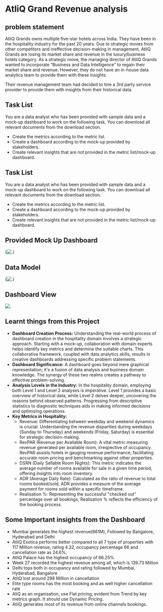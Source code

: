 
# AtliQ Grand Revenue analysis


## problem statement
AtliQ Grands owns multiple five-star hotels across India. They have been in the hospitality industry for the past 20 years. Due to strategic moves from other competitors and ineffective decision-making in management, AtliQ Grands are losing its market share and revenue in the luxury/business hotels category. As a strategic move, the managing director of AtliQ Grands wanted to incorporate “Business and Data Intelligence” to regain their market share and revenue. However, they do not have an in-house data analytics team to provide them with these insights.

Their revenue management team had decided to hire a 3rd party service provider to provide them with insights from their historical data.


## Task List
You are a data analyst who has been provided with sample data and a mock-up dashboard to work on the following task. You can download all relevant documents from the download section.

-	Create the metrics according to the metric list.
-	Create a dashboard according to the mock-up provided by stakeholders.
-	Create relevant insights that are not provided in the metric list/mock-up dashboard.

## Task List
You are a data analyst who has been provided with sample data and a mock-up dashboard to work on the following task. You can download all relevant documents from the download section.

-	Create the metrics according to the metric list.
-	Create a dashboard according to the mock-up provided by stakeholders.
-	Create relevant insights that are not provided in the metric list/mock-up dashboard.

## Provided Mock Up Dashboard

(![.](<mock up dashboard_atliq grands.png>))



## Data Model

(![.](<Screenshot (11).png>))

## Dashboard View

![.](<Screenshot (10).png>)

## Learnt things from this Project

- **Dashboard Creation Process:** Understanding the real-world process of dashboard creation in the hospitality domain involves a strategic approach. Starting with a mock-up, collaboration with domain experts helps identify key metrics and determine the suitable charts. This collaborative framework, coupled with data analytics skills, results in creative dashboards addressing specific problem statements.
-  **Dashboard Significance:** A dashboard goes beyond mere graphical representation; it's a fusion of data analysis and business domain knowledge. The synergy of these two realms creates a pathway to effective problem-solving.
- **Analysis Levels in the Industry:** In the hospitality domain, employing both Level 1 and Level 2 analyses is imperative. Level 1 provides a basic overview of historical data, while Level 2 delves deeper, uncovering the reasons behind observed patterns. Progressing from descriptive statistics to diagnostic techniques aids in making informed decisions and optimizing operations.
- **Key Metrics in Hospitality:** 
    - Revenue: Differentiating between weekday and weekend dynamics is crucial. Understanding the revenue disparities during weekdays (Sunday to Thursday) and weekends (Friday, Saturday) is essential for strategic decision-making.
    - RevPAR (Revenue per Available Room): A vital metric measuring revenue generated per available room, irrespective of occupancy. RevPAR assists hotels in gauging revenue performance, facilitating accurate room pricing and benchmarking against other properties.
    - DSRN (Daily Sellable Room Nights): This metric indicates the average number of rooms available for sale in a given time period, offering insights into room inventory.
    - ADR (Average Daily Rate): Calculated as the ratio of revenue to total rooms booked/sold, ADR provides a measure of the average payment for rooms sold within a specific timeframe.
    - Realisation %: Representing the successful "checked out" percentage over all bookings, Realisation % reflects the efficiency of the booking process.
## Some Important insights from the Dashboard

-	Mumbai generates the highest revenue(661M), Followed by Bangalore, Hyderabad and Delhi
-	AtliQ Exotica performs better compared to all 7 type of properties with 117 Million revenue, rating 4.32, occupancy percentage 66 and cancellation rate as 24.6%.
-	AtliQ Palace has the highest occupancy of 66.25%
-	Week 27 recorded the highest revenue among all, which is 139.73 Million
-	Delhi tops both in occupancy and rating followed by Mumbai, Hyderabad,  Bangalore
-	AtliQ lost around 298 Million in cancellation
-	Elite type rooms has the most booking and as well higher cancellation rate
-	AliQ as an organisation, use Flat pricing, evident from Trend by key metrics graph. It should use Dynamic Pricing.
-	AtliQ generates most of its revenue from online channels bookings.
